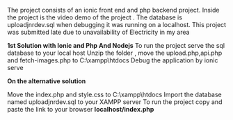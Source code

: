 The project consists of an ionic front end and php backend project. Inside the project is the video demo of the project . The database is uploadjnrdev.sql when debugging it was running on a localhost.
This project was submitted late due to unavailability of Electricity in my area 

**1st Solution with Ionic and Php And Nodejs**
To run the project serve the sql database to your local host 
Unzip the folder , move the upload.php,api.php and fetch-images.php to C:\xampp\htdocs 
Debug the application by ionic serve



**On the alternative solution**

Move the index.php and style.css to C:\xampp\htdocs 
Import the database named uploadjnrdev.sql to your XAMPP server
To run the project copy and paste the link to your browser **localhost/index.php**
